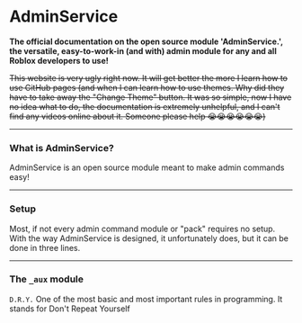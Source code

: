 # AdminService

**The official documentation on the open source module 'AdminService.', the versatile, easy-to-work-in (and with) admin module for any and all Roblox developers to use!**

~~This website is very ugly right now. It will get better the more I learn how to use GitHub pages (and when I can learn how to use themes. Why did they have to take away the "Change Theme" button. It was so simple, now I have no idea what to do, the documentation is extremely unhelpful, and I can't find any videos online about it. Someone please help 😭😭😭😭😭😭)~~

---

### What is AdminService?

AdminService is an open source module meant to make admin commands easy!

---

### Setup
Most, if not every admin command module or "pack" requires no setup. With the way AdminService is designed, it unfortunately does, but it can be done in three lines.

---

### The `_aux` module

`D.R.Y.`
One of the most basic and most important rules in programming. It stands for Don't Repeat Yourself
